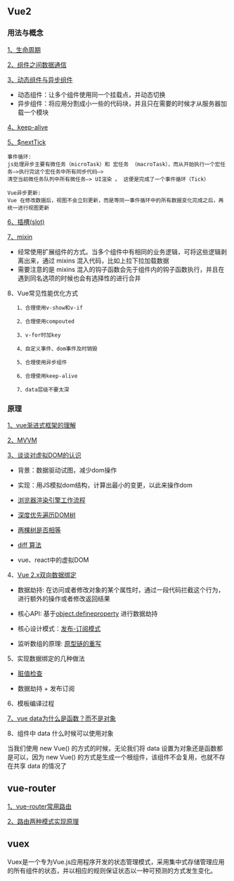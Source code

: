 ## Vue2
### 用法与概念
[1、生命周期](https://juejin.cn/post/6844904113914773518)

[2、组件之间数据通信](https://www.cnblogs.com/Tiboo/p/12593666.html)

[3、动态组件与异步组件](https://cn.vuejs.org/v2/guide/components-dynamic-async.html)

* 动态组件：让多个组件使用同一个挂载点，并动态切换
* 异步组件：将应用分割成小一些的代码块，并且只在需要的时候才从服务器加载一个模块

[4、keep-alive](https://segmentfault.com/a/1190000023832423)

[5、$nextTick](https://segmentfault.com/a/1190000012861862)
```
事件循环:
js处理异步主要有微任务（microTask）和 宏任务 （macroTask），而从开始执行一个宏任务–>执行完这个宏任务中所有同步代码—>
清空当前微任务队列中所有微任务—> UI渲染 。 这便是完成了一个事件循环（Tick）

Vue异步更新:
Vue 在修改数据后，视图不会立刻更新，而是等同一事件循环中的所有数据变化完成之后，再统一进行视图更新
```

[6、插槽(slot)](https://segmentfault.com/a/1190000018441566)

[7、mixin](https://segmentfault.com/a/1190000015698391)

* 经常使用扩展组件的方式。当多个组件中有相同的业务逻辑，可将这些逻辑剥离出来，通过 mixins 混入代码，比如上拉下拉加载数据
* 需要注意的是 mixins 混入的钩子函数会先于组件内的钩子函数执行，并且在遇到同名选项的时候也会有选择性的进行合并


8、Vue常见性能优化方式
```
   1、合理使用v-show和v-if

   2、合理使用compouted

   3、v-for时加key
   
   4、自定义事件、dom事件及时销毁

   5、合理使用异步组件

   6、合理使用keep-alive

   7、data层级不要太深
```

### 原理
[1、vue渐进式框架的理解](blog.csdn.net/wandoumm/article/details/80253681)

[2、MVVM](https://juejin.cn/post/6844903929298288647)

[3、谈谈对虚拟DOM的认识](https://juejin.im/post/5d36cc575188257aea108a74#heading-14)

* 背景：数据驱动试图，减少dom操作

* 实现：用JS模拟dom结构，计算出最小的变更，以此来操作dom

* [浏览器渲染引擎工作流程](https://segmentfault.com/a/1190000010298038)
* [深度优先遍历DOM树](https://github.com/yang1212/collection-about/issues/9)
* [两棵树是否相等](https://leetcode-cn.com/problems/same-tree/submissions/)
* [diff 算法](https://juejin.cn/post/6844903767473651720)
* vue、react中的虚拟DOM

4、[Vue 2.x双向数据绑定](https://juejin.cn/post/6844903917898186766)

* 数据劫持: 在访问或者修改对象的某个属性时，通过一段代码拦截这个行为，进行额外的操作或者修改返回结果

* 核心API: 基于[object.defineproperty](https://developer.mozilla.org/zh-CN/docs/Web/JavaScript/Reference/Global_Objects/Object/defineProperty) 进行数据劫持

* 核心设计模式：[发布-订阅模式](https://juejin.cn/post/6844903921211670536)

* 监听数组的原理: [原型链的重写](https://github.com/yang1212/collection-about/issues/11)

5、实现数据绑定的几种做法

* [脏值检查](https://www.mopsky.com/2018/02/01/1eab7ae3ea/)

* 数据劫持 + 发布订阅

6、模板编译过程

[7、vue data为什么是函数？而不是对象](https://www.imqianduan.com/vue/192.html )

8、组件中 data 什么时候可以使用对象

当我们使用 new Vue() 的方式的时候，无论我们将 data 设置为对象还是函数都是可以，因为 new Vue() 的方式是生成一个根组件，该组件不会复用，也就不存在共享 data 的情况了


## vue-router
   [1、vue-router常用路由](https://router.vuejs.org/zh/guide/essentials/nested-routes.html)

   [2、路由两种模式实现原理](https://www.cnblogs.com/Tiboo/p/11588022.html)
   
## vuex
   
   Vuex是一个专为Vue.js应用程序开发的状态管理模式，采用集中式存储管理应用的所有组件的状态，并以相应的规则保证状态以一种可预测的方式发生变化。
